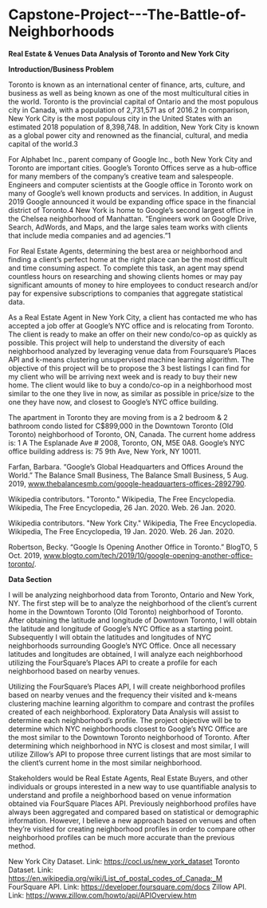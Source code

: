 # Capstone-Project---The-Battle-of-Neighborhoods

**Real Estate & Venues Data Analysis of Toronto and New York City**

**Introduction/Business Problem**


Toronto is known as an international center of finance, arts, culture, and business as well as being known as one of the most multicultural cities in the world. Toronto is the provincial capital of Ontario and the most populous city in Canada, with a population of 2,731,571 as of 2016.2 In comparison, New York City is the most populous city in the United States with an estimated 2018 population of 8,398,748. In addition, New York City is known as a global power city and renowned as the financial, cultural, and media capital of the world.3


For Alphabet Inc., parent company of Google Inc., both New York City and Toronto are important cities. Google’s Toronto Offices serve as a hub-office for many members of the company’s creative team and salespeople. Engineers and computer scientists at the Google office in Toronto work on many of Google’s well known products and services. In addition, in August 2019 Google announced it would be expanding office space in the financial district of Toronto.4 New York is home to Google’s second largest office in the Chelsea neighborhood of Manhattan. “Engineers work on Google Drive, Search, AdWords, and Maps, and the large sales team works with clients that include media companies and ad agencies.”1


For Real Estate Agents, determining the best area or neighborhood and finding a client’s perfect home at the right place can be the most difficult and time consuming aspect. To complete this task, an agent may spend countless hours on researching and showing clients homes or may pay significant amounts of money to hire employees to conduct research and/or pay for expensive subscriptions to companies that aggregate statistical data. 


As a Real Estate Agent in New York City, a client has contacted me who has accepted a job offer at Google’s NYC office and is relocating from Toronto. The client is ready to make an offer on their new condo/co-op as quickly as possible. This project will help to understand the diversity of each neighborhood analyzed by leveraging venue data from Foursquare’s Places API and k-means clustering unsupervised machine learning algorithm. The objective of this project will be to propose the 3 best listings I can find for my client who will be arriving next week and is ready to buy their new home. The client would like to buy a condo/co-op in a neighborhood most similar to the one they live in now, as similar as possible in price/size to the one they have now, and closest to Google’s NYC office building. 


The apartment in Toronto they are moving from is a 2 bedroom & 2 bathroom condo listed for C$899,000 in the Downtown Toronto (Old Toronto) neighborhood of Toronto, ON, Canada. The current home address is: 1 A The Esplanade Ave # 2008, Toronto, ON, M5E 0A8. 
Google’s NYC office building address is: 75 9th Ave, New York, NY 10011.


Farfan, Barbara. “Google’s Global Headquarters and Offices Around the World.” The Balance Small Business, The Balance Small Business, 5 Aug. 2019, www.thebalancesmb.com/google-headquarters-offices-2892790.


Wikipedia contributors. "Toronto." Wikipedia, The Free Encyclopedia. Wikipedia, The Free Encyclopedia, 26 Jan. 2020. Web. 26 Jan. 2020.


Wikipedia contributors. "New York City." Wikipedia, The Free Encyclopedia. Wikipedia, The Free Encyclopedia, 19 Jan. 2020. Web. 26 Jan. 2020.


Robertson, Becky. “Google Is Opening Another Office in Toronto.” BlogTO, 5 Oct. 2019, www.blogto.com/tech/2019/10/google-opening-another-office-toronto/.



**Data Section**


I will be analyzing neighborhood data from Toronto, Ontario and New York, NY. The first step will be to analyze the neighborhood of the client’s current home in the Downtown Toronto (Old Toronto) neighborhood of Toronto. After obtaining the latitude and longitude of Downtown Toronto, I will obtain the latitude and longitude of Google’s NYC Office as a starting point. Subsequently I will obtain the latitudes and longitudes of NYC neighborhoods surrounding Google’s NYC Office. Once all necessary latitudes and longitudes are obtained, I will analyze each neighborhood utilizing the FourSquare’s Places API to create a profile for each neighborhood based on nearby venues. 


Utilizing the FourSquare’s Places API, I will create neighborhood profiles based on nearby venues and the frequency their visited and k-means clustering machine learning algorithm to compare and contrast the profiles created of each neighborhood. Exploratory Data Analysis will assist to determine each neighborhood’s profile. The project objective will be to determine which NYC neighborhoods closest to Google’s NYC Office are the most similar to the Downtown Toronto neighborhood of Toronto. After determining which neighborhood in NYC is closest and most similar, I will utilize Zillow’s API to propose three current listings that are most similar to the client’s current home in the most similar neighborhood. 


Stakeholders would be Real Estate Agents, Real Estate Buyers, and other individuals or groups interested in a new way to use quantifiable analysis to understand and profile a neighborhood based on venue information obtained via FourSquare Places API. Previously neighborhood profiles have always been aggregated and compared based on statistical or demographic information. However, I believe a new approach based on venues and often they’re visited for creating neighborhood profiles in order to compare other neighborhood profiles can be much more accurate than the previous method.


New York City Dataset. Link: https://cocl.us/new_york_dataset
Toronto Dataset. Link: https://en.wikipedia.org/wiki/List_of_postal_codes_of_Canada:_M
FourSquare API. Link: https://developer.foursquare.com/docs
Zillow API. Link: https://www.zillow.com/howto/api/APIOverview.htm
